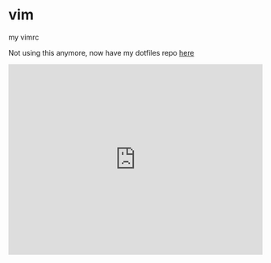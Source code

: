 # vim
my vimrc

Not using this anymore, now have my dotfiles repo [here](https://github.com/syllogismos/dotfiles)

<div style="width:100%;height:0px;position:relative;padding-bottom:75.000%;"><iframe src="https://streamable.com/s/l2j1e/jsauis" frameborder="0" width="100%" height="100%" allowfullscreen style="width:100%;height:100%;position:absolute;left:0px;top:0px;overflow:hidden;"></iframe></div>

